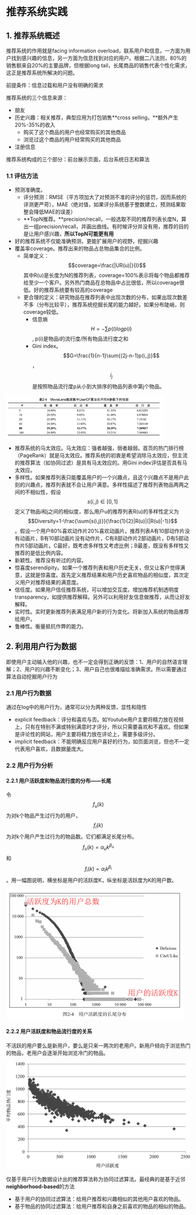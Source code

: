# 推荐系统实践

## 1. 推荐系统概述

推荐系统的作用就是facing information overload，联系用户和信息，一方面为用户找到感兴趣的信息，另一方面为信息找到对应的用户。根据二八法则，80%的销售额来自20%的主要品牌，但根据long tail，长尾商品的销售代表个性化需求，这正是推荐系统所解决的问题。

前提条件：信息过载和用户没有明确的需求

推荐系统的三个信息来源：

* 朋友
* 历史兴趣：相关推荐，典型应用为打包销售**cross selling，**额外产生20%-35%的收入
  * 购买了这个商品的用户也经常购买的其他商品
  * 浏览过这个商品的用户经常购买的其他商品
* 注册信息

推荐系统构成的三个部分：前台展示页面，后台系统日志和算法

### 1.1 评估方法

* 预测准确度。
  * 评分预测：RMSE（平方项加大了对预测不准的评分的惩罚，因而系统的评测更严苛），MAE（绝对值，如果评分系统基于整数建立，预测结果取整会降低MAE的误差）
  * **TopN推荐。**precision/recall，一般选取不同的推荐列表长度N，算出一组precision/recall，并画出曲线。有时候评分并没有用，推荐的目的是让用户感兴趣，**所以TopN可能更有用**
* 好的推荐系统不仅能准确预测，更能扩展用户的视野，挖掘兴趣
* 覆盖率coverage。推荐出来的物品占总物品集合的比例。
  * 简单定义： $$coverage=\frac{|UR(u)|}{I}$$ 其中R\(u\)是长度为N的推荐列表，coverage=100%表示将每个物品都推荐给至少一个客户。另外热门商品在总物品中占比很低，所以coverage很低。好的推荐系统要有较高的coverage
  * 更合理的定义：研究物品在推荐列表中出现次数的分布，如果出现次数差不多（分布比较平），推荐系统挖掘长尾的能力越好。如果分布陡峭，则coverage较低。
    * 信息熵 $$H=-\sum{p(i)logp(i)}$$ , p\(i\)是物品i的流行度/所有物品流行度之和
    * Gini index。 $$G=\frac{1}{n-1}\sum{(2j-n-1)p(i_j)}$$， $$i_j$$ 是按照物品流行度p从小到大排序的物品列表中第j个物品。

![](../.gitbook/assets/image%20%2844%29.png)

* 推荐系统的马太效应。马太效应：强者越强，弱者越弱。首页的热门排行榜（PageRank）就是马太效应。推荐系统的初衷是希望消除马太效应，但主流的推荐算法（如协同过滤）是具有马太效应的。用Gini index评估是否具有马太效应。
* 多样性。如果推荐列表只能覆盖用户的一个兴趣点，且这个兴趣点不是用户此刻的兴趣点，推荐列表就不会让用户满意。多样性描述了推荐列表物品两两之间的不相似性，假设 $$s(i, j)\in[0,1]$$ 定义了物品i和j之间的相似度，那么用户u的推荐列表R\(u\)的多样性定义为 $$Diversity=1-\frac{\sum{s(i,j)}}{\frac{1}{2}|R(u)|(|R(u)|-1)}$$。假设一个用户80%喜欢动作片20%喜欢动画片。推荐列表A有10部动作片没有动画片，B有10部动画片没有动作片，C有8部动作片2部动画片，D有5部动作片5部动画片。C最好，既考虑多样性又考虑比例；B最差，既没有多样性又推荐的是低比例内容。 
* 新颖性。推荐没有听过的内容。
* 惊喜度serendipity。如果一个推荐列表和用户历史无关，但又让客户觉得满意，这就是惊喜度。首先定义推荐结果和用户历史喜欢物品的相似度，其次定义用户对推荐结果的满意度。
* 信任度。如果用户信任推荐系统，可以增加交互度。增加推荐机制透明度transparency，如提供推荐解释。另外可以利用好友信息做推荐，从而让好友解释。
* 实时性。实时更新推荐列表满足用户新的行为变化。将新加入系统的物品推荐给用户。
* 鲁棒性。衡量抵抗作弊的能力。

## 2. 利用用户行为数据

即使用户主动输入他的兴趣，也不一定会得到正确的反馈：1、用户的自然语言理解；2、用户的兴趣不断变化；3、用户自己也很难描绘准确需求。所以需要通过算法自动挖掘用户行为

### 2.1 用户行为数据

通过在log中的用户行为，通常可以分为两种反馈，显性和隐性

* explicit feedback：评分和喜欢与否。如Youtube用户主要将精力放在视频上，只有在特别不满或特别满意时才评分，所以只需要喜欢和不喜欢。但如果是评论性的网站，用户主要将精力放在评论上，需要多级评分。
* implicit feedback：不能明确反应用户喜好的行为，如页面浏览，但也不一定代表用户喜欢，且数据量庞大。

### 2.2 用户行为分析

#### 2.2.1 用户活跃度和物品流行度的分布——长尾

令 $$f_u(k)$$为对k个物品产生过行为的用户， $$f_i(k)$$为对k个用户产生过行为的物品数。它们都满足长尾分布。$$f_u(k)=\alpha_uk^{\beta_u}$$和$$f_i(k)=\alpha_ik^{\beta_i}$$。用一幅图说明，横坐标是用户的活跃度K，纵坐标是活跃度为K的用户数。

![](../.gitbook/assets/image%20%2845%29.png)

#### 2.2.2 用户活跃度和物品流行度的关系

不活跃的用户要么是新用户，要么是只来一两次的老用户。新用户倾向于浏览热门的物品，老用户会逐渐开始浏览冷门的物品。

![](../.gitbook/assets/image%20%2841%29.png)

仅基于用户行为数据设计出的推荐算法称为协同过滤算法。最经典的是基于近邻**neighborhood-based**的方法

* 基于用户的协同过滤算法：给用户推荐和兴趣相似的其他用户喜欢的物品。
* 基于物品的协同过滤算法：给用户推荐和自身之前喜欢的物品的相似的物品。

